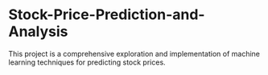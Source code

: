 # Stock-Price-Prediction-and-Analysis
This project is a comprehensive exploration and implementation of machine learning techniques for predicting stock prices. 
